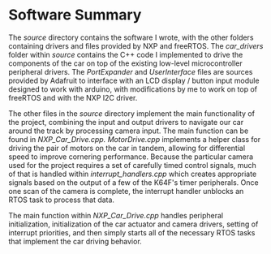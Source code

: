 Software Summary
================

The *source* directory contains the software I wrote, 
with the other folders containing drivers and files provided by NXP and freeRTOS.
The *car_drivers* folder within *source* contains the C++ code I implemented to
drive the components of the car on top of the existing low-level microcontroller peripheral drivers.
The *PortExpander* and *UserInterface* files are sources provided by Adafruit to interface with an
LCD display / button input module designed to work with arduino, with modifications by me to work 
on top of freeRTOS and with the NXP I2C driver.

The other files in the *source* directory implement the main functionality of the project, combining
the input and output drivers to navigate our car around the track by processing camera input. The main
function can be found in *NXP_Car_Drive.cpp.* *MotorDrive.cpp* implements a helper class for driving the
pair of motors on the car in tandem, allowing for differential speed to improve cornering performance.
Because the particular camera used for the project requires a set of carefully timed control signals, much
of that is handled within *interrupt_handlers.cpp* which creates appropriate signals based on the output of
a few of the K64F's timer peripherals. Once one scan of the camera is complete, the interrupt handler unblocks
an RTOS task to process that data.

The main function within *NXP_Car_Drive.cpp* handles peripheral initialization, initialization of the
car actuator and camera drivers, setting of interrupt priorities, and then simply starts all of the 
necessary RTOS tasks that implement the car driving behavior. 